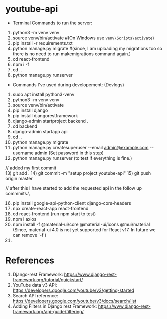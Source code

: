 # youtube-api


- Terminal Commands to run the server:
1) python3 -m venv venv
2) source venv/bin/activate  #(On Windows use `venv\Scripts\activate`)
3) pip install -r requirements.txt
4) python manage.py migrate  #(since, I am uploading my migrations too so there is no need to run makemigrations command again.)
5) cd react-frontend
6) npm i -f
7) cd ..
8) python manage.py runserver

- Commands I've used during developement: (Devlogs)

1) sudo apt install python3-venv
2) python3 -m venv venv
3) source venv/bin/activate
4) pip install django
5) pip install djangorestframework
6) django-admin startproject backend .
7) cd backend
8) django-admin startapp api
9) cd ..
10) python manage.py migrate
11) python manage.py createsuperuser --email admin@example.com --username admin (Set password in this step)
12) python manage.py runserver (to test if everything is fine.)


// added my first commit\
13) git add .
14) git commit -m "setup project youtube-api"
15) git push origin master

// after this I have started to add the requested api in the follow up commmits.\

16) pip install google-api-python-client django-cors-headers
17) npx create-react-app react-frontend
18) cd react-frontend   (run npm start to test)
19) npm i axios
20) npm install -f @material-ui/core @material-ui/icons @mui/material 
(Since, material-ui 4.0 is not yet supported for React v17. In future we can remove '-f')
21) 


# References

1) Django-rest Framework: https://www.django-rest-framework.org/tutorial/quickstart/
2) YouTube data v3 API: https://developers.google.com/youtube/v3/getting-started
3) Search API reference: https://developers.google.com/youtube/v3/docs/search/list
4) Adding Filters in Django rest Framework: https://www.django-rest-framework.org/api-guide/filtering/
